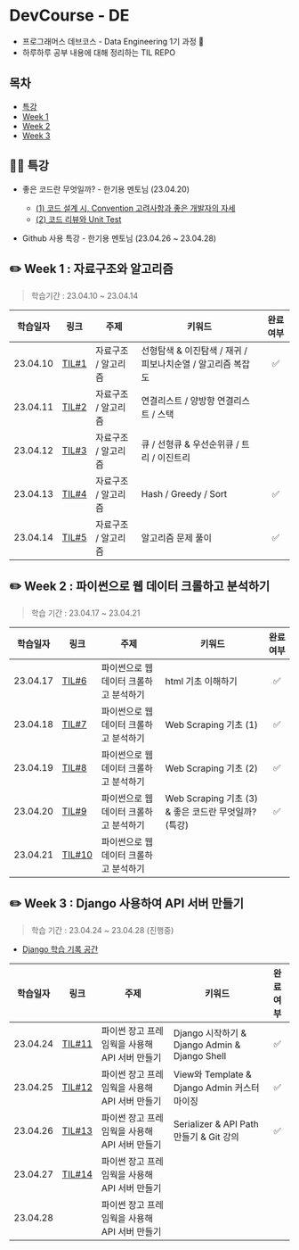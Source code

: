 # DevCourse - DE

* 프로그래머스 데브코스 - Data Engineering 1기 과정 🌱
* 하루하루 공부 내용에 대해 정리하는 TIL REPO

## 목차
- [특강](#🙋‍♂️-특강)
- [Week 1](#✏️-week-1)
- [Week 2](#✏️-week-2)
- [Week 3](#✏️-week-3)


## 🙋‍♂️ 특강
* 좋은 코드란 무엇일까? - 한기용 멘토님 (23.04.20)
    * [(1) 코드 설계 시, Convention 고려사항과 좋은 개발자의 자세](/Week_2/TIL_0420/1_code_style_guide.md)
    * [(2) 코드 리뷰와 Unit Test](/Week_2/TIL_0420/2_code_review.md)

* Github 사용 특강 - 한기용 멘토님 (23.04.26 ~ 23.04.28)


## ✏️ Week 1 : 자료구조와 알고리즘

> 학습기간 : 23.04.10 ~ 23.04.14

|학습일자|링크 |주제 | 키워드 | 완료여부 | 
|---|---|---|---|:---:|
|23.04.10| [TIL#1](/Week_1/TIL_0410/) | 자료구조 / 알고리즘 | 선형탐색 & 이진탐색 / 재귀 / 피보나치순열 / 알고리즘 복잡도  | ✅ | 
|23.04.11| [TIL#2](/Week_1/TIL_0411/) | 자료구조 / 알고리즘 | 연결리스트 / 양방향 연결리스트 / 스택  | |
|23.04.12| [TIL#3](/Week_1/TIL_0412/) | 자료구조 / 알고리즘 | 큐 / 선형큐 & 우선순위큐 / 트리 / 이진트리 | |
|23.04.13| [TIL#4](/Week_1/TIL_0413/) | 자료구조 / 알고리즘 |  Hash / Greedy / Sort | ✅ |
|23.04.14| [TIL#5](/Week_1/TIL_0414/) | 자료구조 / 알고리즘 | 알고리즘 문제 풀이 | ✅ |


## ✏️ Week 2 : 파이썬으로 웹 데이터 크롤하고 분석하기

> 학습 기간 : 23.04.17 ~ 23.04.21

|학습일자|링크 |주제 | 키워드 | 완료여부 | 
|---|---|---|---|:---:|
| 23.04.17 | [TIL#6](/Week_2/TIL_0417/) | 파이썬으로 웹 데이터 크롤하고 분석하기 | html 기초 이해하기 | ✅ | 
| 23.04.18 | [TIL#7](/Week_2/TIL_0418/) | 파이썬으로 웹 데이터 크롤하고 분석하기  | Web Scraping 기초 (1) | ✅ |
| 23.04.19 | [TIL#8](/Week_2/TIL_0419/) | 파이썬으로 웹 데이터 크롤하고 분석하기  | Web Scraping 기초 (2) | ✅ |
| 23.04.20 | [TIL#9](/Week_2/TIL_0420/) | 파이썬으로 웹 데이터 크롤하고 분석하기  | Web Scraping 기초 (3) & 좋은 코드란 무엇일까?(특강)  | ✅ |
| 23.04.21 | [TIL#10](/Week_2/TIL_0421/) | 파이썬으로 웹 데이터 크롤하고 분석하기  |       |  |

## ✏️ Week 3 : Django 사용하여 API 서버 만들기 

> 학습 기간 : 23.04.24 ~ 23.04.28 (진행중)

* [Django 학습 기록 공간](https://evening-november-9ec.notion.site/9738a810400846cc93e2ca36d1fcd6b4?v=50d649bb18aa4bdc9f911d1063db4faf) 

|학습일자|링크 |주제 | 키워드 | 완료여부 | 
|---|---|---|---|:---:|
| 23.04.24 | [TIL#11](/Week_3/TIL_0424/) | 파이썬 장고 프레임웍을 사용해 API 서버 만들기 |  Django 시작하기 & Django Admin & Django Shell | ✅ |
| 23.04.25 | [TIL#12](/Week_3/TIL_0425)   | 파이썬 장고 프레임웍을 사용해 API 서버 만들기 |  View와 Template & Django Admin 커스터마이징 |  ✅  | 
| 23.04.26 | [TIL#13](/Week_3/TIL_0426)    | 파이썬 장고 프레임웍을 사용해 API 서버 만들기 |  Serializer & API Path 만들기 & Git 강의  | ✅ | 
| 23.04.27 | [TIL#14](/Week_3/TIL_0427)    | 파이썬 장고 프레임웍을 사용해 API 서버 만들기 |    |    | 
| 23.04.28 |     | 파이썬 장고 프레임웍을 사용해 API 서버 만들기 |    |    | 



